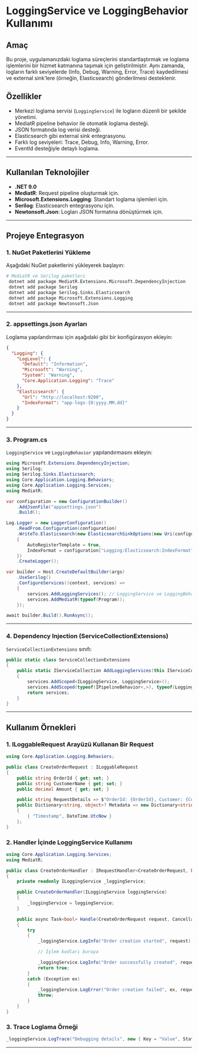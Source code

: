 ﻿# LoggingService ve LoggingBehavior Kullanımı

## Amaç
Bu proje, uygulamanızdaki loglama süreçlerini standartlaştırmak ve loglama işlemlerini bir hizmet katmanına taşımak için geliştirilmiştir. Aynı zamanda, logların farklı seviyelerde (Info, Debug, Warning, Error, Trace) kaydedilmesi ve external sink’lere (örneğin, Elasticsearch) gönderilmesi desteklenir.

## Özellikler
- Merkezi loglama servisi (`LoggingService`) ile logların düzenli bir şekilde yönetimi.
- MediatR pipeline behavior ile otomatik loglama desteği.
- JSON formatında log verisi desteği.
- Elasticsearch gibi external sink entegrasyonu.
- Farklı log seviyeleri: Trace, Debug, Info, Warning, Error.
- EventId desteğiyle detaylı loglama.

---

## Kullanılan Teknolojiler
- **.NET 9.0**
- **MediatR**: Request pipeline oluşturmak için.
- **Microsoft.Extensions.Logging**: Standart loglama işlemleri için.
- **Serilog**: Elasticsearch entegrasyonu için.
- **Newtonsoft.Json**: Logları JSON formatına dönüştürmek için.

---

## Projeye Entegrasyon

### 1. NuGet Paketlerini Yükleme
Aşağıdaki NuGet paketlerini yükleyerek başlayın:
```bash
# MediatR ve Serilog paketleri
 dotnet add package MediatR.Extensions.Microsoft.DependencyInjection
 dotnet add package Serilog
 dotnet add package Serilog.Sinks.Elasticsearch
 dotnet add package Microsoft.Extensions.Logging
 dotnet add package Newtonsoft.Json
```

---

### 2. appsettings.json Ayarları
Loglama yapılandırması için aşağıdaki gibi bir konfigürasyon ekleyin:

```json
{
  "Logging": {
    "LogLevel": {
      "Default": "Information",
      "Microsoft": "Warning",
      "System": "Warning",
      "Core.Application.Logging": "Trace"
    },
    "Elasticsearch": {
      "Url": "http://localhost:9200",
      "IndexFormat": "app-logs-{0:yyyy.MM.dd}"
    }
  }
}
```

---

### 3. Program.cs
`LoggingService` ve `LoggingBehavior` yapılandırmasını ekleyin:

```csharp
using Microsoft.Extensions.DependencyInjection;
using Serilog;
using Serilog.Sinks.Elasticsearch;
using Core.Application.Logging.Behaviors;
using Core.Application.Logging.Services;
using MediatR;

var configuration = new ConfigurationBuilder()
    .AddJsonFile("appsettings.json")
    .Build();

Log.Logger = new LoggerConfiguration()
    .ReadFrom.Configuration(configuration)
    .WriteTo.Elasticsearch(new ElasticsearchSinkOptions(new Uri(configuration["Logging:Elasticsearch:Url"]))
    {
        AutoRegisterTemplate = true,
        IndexFormat = configuration["Logging:Elasticsearch:IndexFormat"]
    })
    .CreateLogger();

var builder = Host.CreateDefaultBuilder(args)
    .UseSerilog()
    .ConfigureServices((context, services) =>
    {
        services.AddLoggingServices(); // LoggingService ve LoggingBehavior kaydı
        services.AddMediatR(typeof(Program));
    });

await builder.Build().RunAsync();
```

---

### 4. Dependency Injection (ServiceCollectionExtensions)
`ServiceCollectionExtensions` sınıfı:

```csharp
public static class ServiceCollectionExtensions
{
    public static IServiceCollection AddLoggingServices(this IServiceCollection services)
    {
        services.AddScoped<ILoggingService, LoggingService>();
        services.AddScoped(typeof(IPipelineBehavior<,>), typeof(LoggingBehavior<,>));
        return services;
    }
}
```

---

## Kullanım Örnekleri

### 1. ILoggableRequest Arayüzü Kullanan Bir Request
```csharp
using Core.Application.Logging.Behaviors;

public class CreateOrderRequest : ILoggableRequest
{
    public string OrderId { get; set; }
    public string CustomerName { get; set; }
    public decimal Amount { get; set; }

    public string RequestDetails => $"OrderId: {OrderId}, Customer: {CustomerName}, Amount: {Amount}";
    public Dictionary<string, object>? Metadata => new Dictionary<string, object>
    {
        { "Timestamp", DateTime.UtcNow }
    };
}
```

### 2. Handler İçinde LoggingService Kullanımı
```csharp
using Core.Application.Logging.Services;
using MediatR;

public class CreateOrderHandler : IRequestHandler<CreateOrderRequest, bool>
{
    private readonly ILoggingService _loggingService;

    public CreateOrderHandler(ILoggingService loggingService)
    {
        _loggingService = loggingService;
    }

    public async Task<bool> Handle(CreateOrderRequest request, CancellationToken cancellationToken)
    {
        try
        {
            _loggingService.LogInfo("Order creation started", request);

            // İşlem kodları buraya

            _loggingService.LogInfo("Order successfully created", request);
            return true;
        }
        catch (Exception ex)
        {
            _loggingService.LogError("Order creation failed", ex, request);
            throw;
        }
    }
}
```

### 3. Trace Loglama Örneği
```csharp
_loggingService.LogTrace("Debugging details", new { Key = "Value", Status = "InProgress" });
```

---